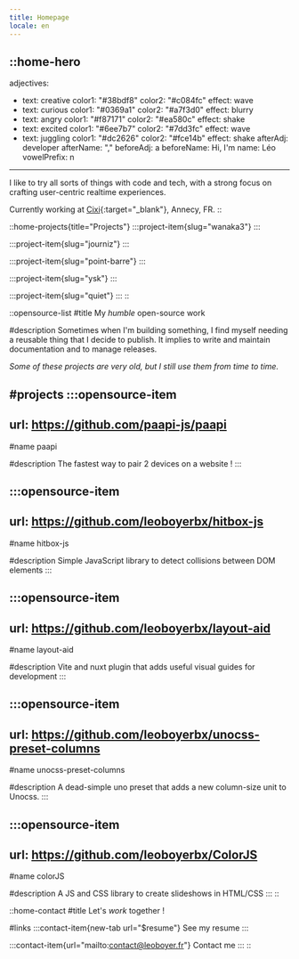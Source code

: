 ```yaml
---
title: Homepage
locale: en
---
```


::home-hero
---
adjectives:
  - text: creative
    color1: "#38bdf8"
    color2: "#c084fc"
    effect: wave
  - text: curious
    color1: "#0369a1"
    color2: "#a7f3d0"
    effect: blurry
  - text: angry
    color1: "#f87171"
    color2: "#ea580c"
    effect: shake
  - text: excited
    color1: "#6ee7b7"
    color2: "#7dd3fc"
    effect: wave
  - text: juggling
    color1: "#dc2626"
    color2: "#fce14b"
    effect: shake
afterAdj: developer
afterName: ","
beforeAdj: a
beforeName: Hi, I'm
name: Léo
vowelPrefix: n
---
I like to try all sorts of things with code and tech, with a strong focus on crafting user-centric realtime experiences.

Currently working at [Cixi](https://www.cixi.life/){:target="_blank"}, Annecy, FR.
::

::home-projects{title="Projects"}
  :::project-item{slug="wanaka3"}
  :::

  :::project-item{slug="journiz"}
  :::

  :::project-item{slug="point-barre"}
  :::

  :::project-item{slug="ysk"}
  :::

  :::project-item{slug="quiet"}
  :::
::

::opensource-list
#title
My *humble* open-source work

#description
Sometimes when I'm building something, I find myself needing a reusable thing that I decide to publish. It implies to write and maintain documentation and to manage releases.

*Some of these projects are very old, but I still use them from time to time.*

#projects
  :::opensource-item
  ---
  url: https://github.com/paapi-js/paapi
  ---
  #name
  paapi
  
  #description
  The fastest way to pair 2 devices on a website !
  :::

  :::opensource-item
  ---
  url: https://github.com/leoboyerbx/hitbox-js
  ---
  #name
  hitbox-js
  
  #description
  Simple JavaScript library to detect collisions between DOM elements
  :::

  :::opensource-item
  ---
  url: https://github.com/leoboyerbx/layout-aid
  ---
  #name
  layout-aid
  
  #description
  Vite and nuxt plugin that adds useful visual guides for development
  :::

  :::opensource-item
  ---
  url: https://github.com/leoboyerbx/unocss-preset-columns
  ---
  #name
  unocss-preset-columns
  
  #description
  A dead-simple uno preset that adds a new column-size unit to Unocss.
  :::

  :::opensource-item
  ---
  url: https://github.com/leoboyerbx/ColorJS
  ---
  #name
  colorJS
  
  #description
  A JS and CSS library to create slideshows in HTML/CSS
  :::
::

::home-contact
#title
Let's *work* together !

#links
  :::contact-item{new-tab url="$resume"}
  See my resume
  :::

  :::contact-item{url="mailto:contact@leoboyer.fr"}
  Contact me
  :::
::
